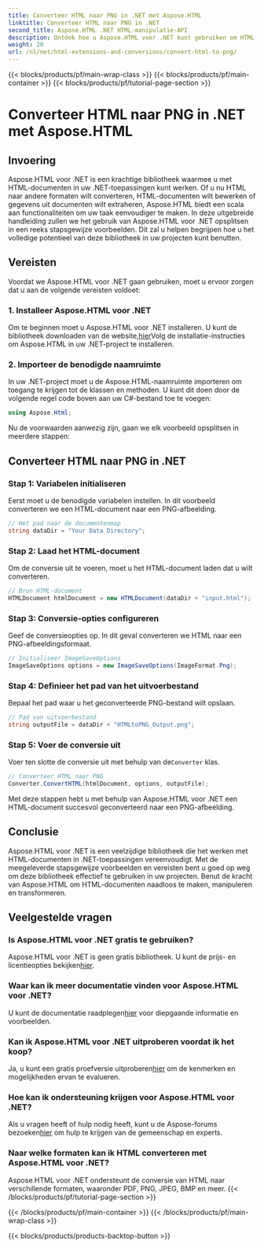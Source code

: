 ```yaml
---
title: Converteer HTML naar PNG in .NET met Aspose.HTML
linktitle: Converteer HTML naar PNG in .NET
second_title: Aspose.HTML .NET HTML-manipulatie-API
description: Ontdek hoe u Aspose.HTML voor .NET kunt gebruiken om HTML-documenten te manipuleren en converteren. Stapsgewijze handleiding voor effectieve .NET-ontwikkeling.
weight: 20
url: /nl/net/html-extensions-and-conversions/convert-html-to-png/
---
```


{{< blocks/products/pf/main-wrap-class >}}
{{< blocks/products/pf/main-container >}}
{{< blocks/products/pf/tutorial-page-section >}}

# Converteer HTML naar PNG in .NET met Aspose.HTML


## Invoering

Aspose.HTML voor .NET is een krachtige bibliotheek waarmee u met HTML-documenten in uw .NET-toepassingen kunt werken. Of u nu HTML naar andere formaten wilt converteren, HTML-documenten wilt bewerken of gegevens uit documenten wilt extraheren, Aspose.HTML biedt een scala aan functionaliteiten om uw taak eenvoudiger te maken. In deze uitgebreide handleiding zullen we het gebruik van Aspose.HTML voor .NET opsplitsen in een reeks stapsgewijze voorbeelden. Dit zal u helpen begrijpen hoe u het volledige potentieel van deze bibliotheek in uw projecten kunt benutten.

## Vereisten

Voordat we Aspose.HTML voor .NET gaan gebruiken, moet u ervoor zorgen dat u aan de volgende vereisten voldoet:

### 1. Installeer Aspose.HTML voor .NET

 Om te beginnen moet u Aspose.HTML voor .NET installeren. U kunt de bibliotheek downloaden van de website,[hier](https://releases.aspose.com/html/net/)Volg de installatie-instructies om Aspose.HTML in uw .NET-project te installeren.

### 2. Importeer de benodigde naamruimte

In uw .NET-project moet u de Aspose.HTML-naamruimte importeren om toegang te krijgen tot de klassen en methoden. U kunt dit doen door de volgende regel code boven aan uw C#-bestand toe te voegen:

```csharp
using Aspose.Html;
```

Nu de voorwaarden aanwezig zijn, gaan we elk voorbeeld opsplitsen in meerdere stappen:

## Converteer HTML naar PNG in .NET

### Stap 1: Variabelen initialiseren

Eerst moet u de benodigde variabelen instellen. In dit voorbeeld converteren we een HTML-document naar een PNG-afbeelding.

```csharp
// Het pad naar de documentenmap
string dataDir = "Your Data Directory";
```

### Stap 2: Laad het HTML-document

Om de conversie uit te voeren, moet u het HTML-document laden dat u wilt converteren. 

```csharp
// Bron HTML-document
HTMLDocument htmlDocument = new HTMLDocument(dataDir + "input.html");
```

### Stap 3: Conversie-opties configureren

Geef de conversieopties op. In dit geval converteren we HTML naar een PNG-afbeeldingsformaat.

```csharp
// Initialiseer ImageSaveOptions
ImageSaveOptions options = new ImageSaveOptions(ImageFormat.Png);
```

### Stap 4: Definieer het pad van het uitvoerbestand

Bepaal het pad waar u het geconverteerde PNG-bestand wilt opslaan.

```csharp
// Pad van uitvoerbestand
string outputFile = dataDir + "HTMLtoPNG_Output.png";
```

### Stap 5: Voer de conversie uit

 Voer ten slotte de conversie uit met behulp van de`Converter` klas.

```csharp
// Converteer HTML naar PNG
Converter.ConvertHTML(htmlDocument, options, outputFile);
```

Met deze stappen hebt u met behulp van Aspose.HTML voor .NET een HTML-document succesvol geconverteerd naar een PNG-afbeelding.

## Conclusie

Aspose.HTML voor .NET is een veelzijdige bibliotheek die het werken met HTML-documenten in .NET-toepassingen vereenvoudigt. Met de meegeleverde stapsgewijze voorbeelden en vereisten bent u goed op weg om deze bibliotheek effectief te gebruiken in uw projecten. Benut de kracht van Aspose.HTML om HTML-documenten naadloos te maken, manipuleren en transformeren.

## Veelgestelde vragen

### Is Aspose.HTML voor .NET gratis te gebruiken?
 Aspose.HTML voor .NET is geen gratis bibliotheek. U kunt de prijs- en licentieopties bekijken[hier](https://purchase.aspose.com/buy).

### Waar kan ik meer documentatie vinden voor Aspose.HTML voor .NET?
 U kunt de documentatie raadplegen[hier](https://reference.aspose.com/html/net/) voor diepgaande informatie en voorbeelden.

### Kan ik Aspose.HTML voor .NET uitproberen voordat ik het koop?
 Ja, u kunt een gratis proefversie uitproberen[hier](https://releases.aspose.com/) om de kenmerken en mogelijkheden ervan te evalueren.

### Hoe kan ik ondersteuning krijgen voor Aspose.HTML voor .NET?
 Als u vragen heeft of hulp nodig heeft, kunt u de Aspose-forums bezoeken[hier](https://forum.aspose.com/) om hulp te krijgen van de gemeenschap en experts.

### Naar welke formaten kan ik HTML converteren met Aspose.HTML voor .NET?
Aspose.HTML voor .NET ondersteunt de conversie van HTML naar verschillende formaten, waaronder PDF, PNG, JPEG, BMP en meer.
{{< /blocks/products/pf/tutorial-page-section >}}

{{< /blocks/products/pf/main-container >}}
{{< /blocks/products/pf/main-wrap-class >}}

{{< blocks/products/products-backtop-button >}}
